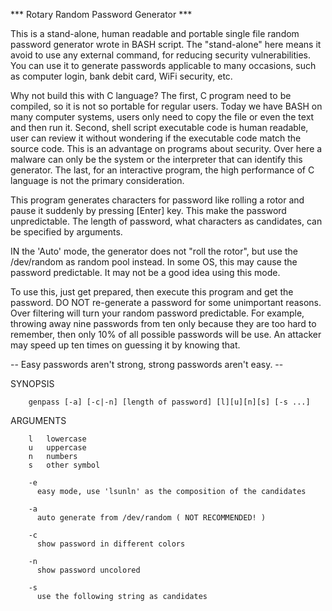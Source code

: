 *** Rotary Random Password Generator ***

  This is a stand-alone, human readable and portable single file random password generator wrote in BASH script.  The "stand-alone" here means it avoid to use any external command, for reducing security vulnerabilities.  You can use it to generate passwords applicable to many occasions, such as computer login, bank debit card, WiFi security, etc.

  Why not build this with C language?  The first, C program need to be compiled, so it is not so portable for regular users.  Today we have BASH on many computer systems, users only need to copy the file or even the text and then run it.  Second, shell script executable code is human readable, user can review it without wondering if the executable code match the source code.  This is an advantage on programs about security.  Over here a malware can only be the system or the interpreter that can identify this generator.  The last, for an interactive program, the high performance of C language is not the primary consideration.

  This program generates characters for password like rolling a rotor and pause it suddenly by pressing [Enter] key.  This make the password unpredictable.  The length of password, what characters as candidates, can be specified by arguments.

  IN the 'Auto' mode, the generator does not "roll the rotor", but use the /dev/random as random pool instead.  In some OS, this may cause the password predictable.  It may not be a good idea using this mode.

  To use this, just get prepared, then execute this program and get the password.  DO NOT re-generate a password for some unimportant reasons. Over filtering will turn your random password predictable.  For example, throwing away nine passwords from ten only because they are too hard to remember, then only 10% of all possible passwords will be use.  An attacker may speed up ten times on guessing it by knowing that.

 -- Easy passwords aren't strong, strong passwords aren't easy. --

SYNOPSIS

        genpass [-a] [-c|-n] [length of password] [l][u][n][s] [-s ...]

ARGUMENTS

        l   lowercase
        u   uppercase
        n   numbers
        s   other symbol

        -e
          easy mode, use 'lsunln' as the composition of the candidates

        -a
          auto generate from /dev/random ( NOT RECOMMENDED! )

        -c
          show password in different colors

        -n
          show password uncolored

        -s
          use the following string as candidates

